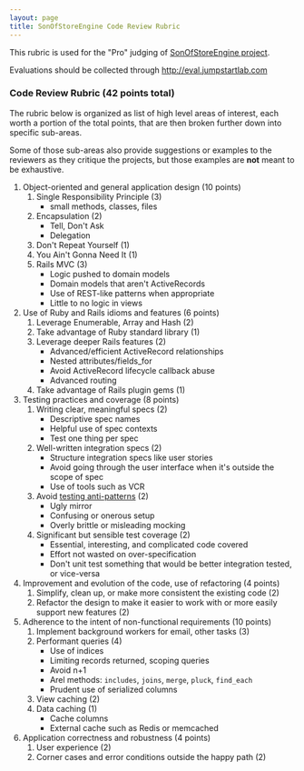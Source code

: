 ```yaml
---
layout: page
title: SonOfStoreEngine Code Review Rubric
---
```



This rubric is used for the "Pro" judging of [SonOfStoreEngine project](http://tutorials.jumpstartlab.com/projects/son_of_store_engine.html). 

Evaluations should be collected through http://eval.jumpstartlab.com

### Code Review Rubric (42 points total)

<div class="note">
  <p>The rubric below is organized as list of high level areas of interest, each worth a portion of the total points, that are then broken further down into specific sub-areas.</p>
  <p>Some of those sub-areas also provide suggestions or examples to the reviewers as they critique the projects, but those examples are <strong>not</strong> meant to be exhaustive.</p>
</div>

1. Object-oriented and general application design (10 points)
    1. Single Responsibility Principle (3)
        * small methods, classes, files
    2. Encapsulation (2)
        * Tell, Don't Ask
        * Delegation
    3. Don't Repeat Yourself (1)
    4. You Ain't Gonna Need It (1)
    5. Rails MVC (3)
        * Logic pushed to domain models
        * Domain models that aren't ActiveRecords
        * Use of REST-like patterns when appropriate
        * Little to no logic in views
2. Use of Ruby and Rails idioms and features (6 points)
    1. Leverage Enumerable, Array and Hash (2)
    2. Take advantage of Ruby standard library (1)
    3. Leverage deeper Rails features (2)
        * Advanced/efficient ActiveRecord relationships
        * Nested attributes/fields_for
        * Avoid ActiveRecord lifecycle callback abuse
        * Advanced routing
    4. Take advantage of Rails plugin gems (1)
3. Testing practices and coverage (8 points)
    1. Writing clear, meaningful specs (2)
        * Descriptive spec names
        * Helpful use of spec contexts
        * Test one thing per spec
    2. Well-written integration specs (2)
        * Structure integration specs like user stories
        * Avoid going through the user interface when it's outside the scope of spec
        * Use of tools such as VCR
    3. Avoid [testing anti-patterns](http://blog.james-carr.org/2006/11/03/tdd-anti-patterns/) (2)
        * Ugly mirror
        * Confusing or onerous setup
        * Overly brittle or misleading mocking
    4. Significant but sensible test coverage (2)
        * Essential, interesting, and complicated code covered
        * Effort not wasted on over-specification
        * Don't unit test something that would be better integration tested, or vice-versa
4. Improvement and evolution of the code, use of refactoring (4 points)
    1. Simplify, clean up, or make more consistent the existing code (2)
    2. Refactor the design to make it easier to work with or more easily support new features (2)
5. Adherence to the intent of non-functional requirements (10 points)
    1. Implement background workers for email, other tasks (3)
    2. Performant queries (4)
        * Use of indices
        * Limiting records returned, scoping queries
        * Avoid n+1
        * Arel methods: `includes`, `joins`, `merge`, `pluck`, `find_each`
        * Prudent use of serialized columns
    3. View caching (2)
    4. Data caching (1)
        * Cache columns
        * External cache such as Redis or memcached
6. Application correctness and robustness (4 points)
    1. User experience (2)
    2. Corner cases and error conditions outside the happy path (2)
